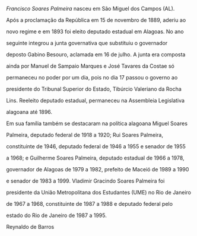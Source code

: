 

*Francisco Soares Palmeira* nasceu em São Miguel dos Campos (AL).



Após a proclamação da República em 15 de novembro de 1889, aderiu ao

novo regime e em 1893 foi eleito deputado estadual em Alagoas. No ano

seguinte integrou a junta governativa que substituiu o governador

deposto Gabino Besouro, aclamada em 16 de julho. A junta era composta

ainda por Manuel de Sampaio Marques e José Tavares da Costae só

permaneceu no poder por um dia, pois no dia 17 passou o governo ao

presidente do Tribunal Superior do Estado, Tibúrcio Valeriano da Rocha

Lins. Reeleito deputado estadual, permaneceu na Assembleia Legislativa

alagoana até 1896.



Em sua família também se destacaram na política alagoana Miguel Soares

Palmeira, deputado federal de 1918 a 1920; Rui Soares Palmeira,

constituinte de 1946, deputado federal de 1946 a 1955 e senador de 1955

a 1968; e Guilherme Soares Palmeira, deputado estadual de 1966 a 1978,

governador de Alagoas de 1979 a 1982, prefeito de Maceió de 1989 a 1990

e senador de 1983 a 1999. Vladimir Gracindo Soares Palmeira foi

presidente da União Metropolitana dos Estudantes (UME) no Rio de Janeiro

de 1967 a 1968, constituinte de 1987 a 1988 e deputado federal pelo

estado do Rio de Janeiro de 1987 a 1995.



Reynaldo de Barros



